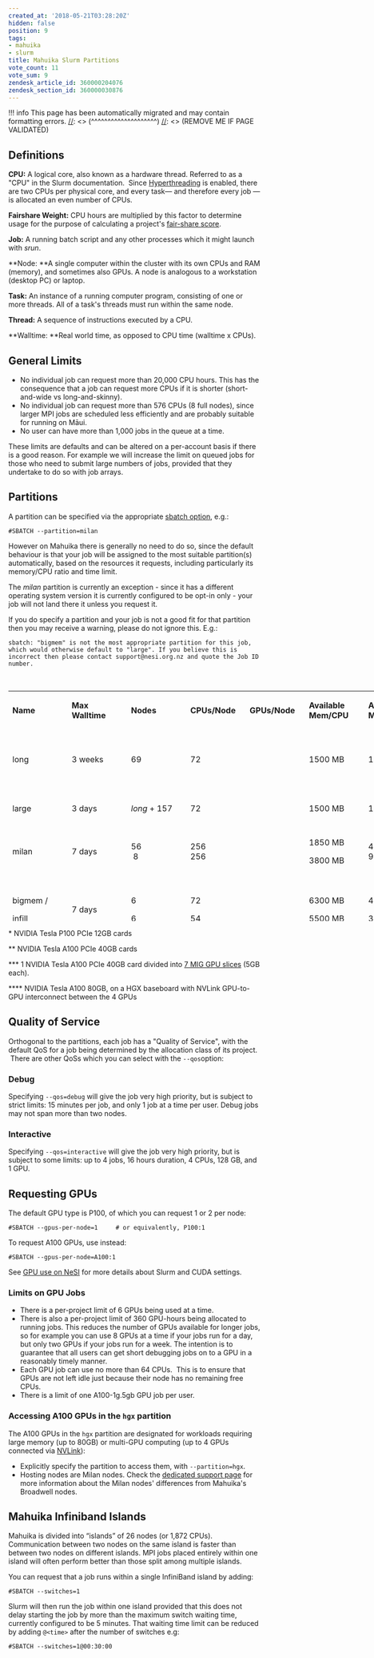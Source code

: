 ```yaml
---
created_at: '2018-05-21T03:28:20Z'
hidden: false
position: 9
tags:
- mahuika
- slurm
title: Mahuika Slurm Partitions
vote_count: 11
vote_sum: 9
zendesk_article_id: 360000204076
zendesk_section_id: 360000030876
---
```




[//]: <> (REMOVE ME IF PAGE VALIDATED)
[//]: <> (vvvvvvvvvvvvvvvvvvvv)
!!! info
    This page has been automatically migrated and may contain formatting errors.
[//]: <> (^^^^^^^^^^^^^^^^^^^^)
[//]: <> (REMOVE ME IF PAGE VALIDATED)

## Definitions

**CPU:** A logical core, also known as a hardware thread. Referred to as
a "CPU" in the Slurm documentation.  Since
[Hyperthreading](https://support.nesi.org.nz/hc/en-gb/articles/360000568236/)
is enabled, there are two CPUs per physical core, and every task— and
therefore every job — is allocated an even number of CPUs.

**Fairshare Weight:** CPU hours are multiplied by this factor to
determine usage for the purpose of calculating a project's [fair-share
score](https://support.nesi.org.nz/hc/en-gb/articles/360000743536/).

**Job:** A running batch script and any other processes which it might
launch with *srun*.

**Node: **A single computer within the cluster with its own CPUs and RAM
(memory), and sometimes also GPUs. A node is analogous to a workstation
(desktop PC) or laptop.

**Task:** An instance of a running computer program, consisting of one
or more threads. All of a task's threads must run within the same node.

**Thread:** A sequence of instructions executed by a CPU.

**Walltime: **Real world time, as opposed to CPU time (walltime x CPUs).

## General Limits

-   No individual job can request more than 20,000 CPU hours. This has
    the consequence that a job can request more CPUs if it is shorter
    (short-and-wide vs long-and-skinny).
-   No individual job can request more than 576 CPUs (8 full nodes),
    since larger MPI jobs are scheduled less efficiently and are
    probably suitable for running on Māui.
-   No user can have more than 1,000 jobs in the queue at a time.

These limits are defaults and can be altered on a per-account basis if
there is a good reason. For example we will increase the limit on queued
jobs for those who need to submit large numbers of jobs, provided that
they undertake to do so with job arrays.

## Partitions

A partition can be specified via the appropriate [sbatch
option](https://support.nesi.org.nz/hc/en-gb/articles/360000691716/),
e.g.:

``` sl
#SBATCH --partition=milan
```

However on Mahuika there is generally no need to do so, since the
default behaviour is that your job will be assigned to the most suitable
partition(s) automatically, based on the resources it requests,
including particularly its memory/CPU ratio and time limit.

The *milan* partition is currently an exception - since it has a
different operating system version it is currently configured to be
opt-in only - your job will not land there it unless you request it.

If you do specify a partition and your job is not a good fit for that
partition then you may receive a warning, please do not ignore this.
E.g.:

``` sl
sbatch: "bigmem" is not the most appropriate partition for this job, which would otherwise default to "large". If you believe this is incorrect then please contact support@nesi.org.nz and quote the Job ID number.
```

 

<table style="width: 950px; height: 460px;">
<colgroup>
<col style="width: 12%" />
<col style="width: 12%" />
<col style="width: 12%" />
<col style="width: 12%" />
<col style="width: 12%" />
<col style="width: 12%" />
<col style="width: 12%" />
<col style="width: 12%" />
</colgroup>
<tbody>
<tr class="odd" style="height: 44px;">
<td
style="width: 88.328125px; height: 44px"><p><strong>Name</strong></p></td>
<td style="width: 95.34375px; height: 44px"><p><strong>Max
Walltime</strong></p></td>
<td
style="width: 54.203125px; height: 44px"><p><strong>Nodes</strong></p></td>
<td
style="width: 96.34375px; height: 44px"><p><strong>CPUs/Node</strong></p></td>
<td style="width: 138.484375px; height: 44px"><p><strong>GPUs/Node<br />
</strong></p></td>
<td style="width: 83.3125px; height: 44px"><p><strong>Available
Mem/CPU</strong></p></td>
<td style="width: 114.40625px; height: 44px"><p><strong>Available
Mem/Node</strong></p></td>
<td
style="width: 190.640625px; height: 44px"><p><strong>Description</strong></p></td>
</tr>
<tr class="even" style="height: 44px;">
<td style="width: 88.328125px; height: 44px"><p>long</p></td>
<td style="width: 95.34375px; height: 44px"><p>3 weeks</p></td>
<td style="width: 54.203125px; height: 44px"><p>69</p></td>
<td style="width: 96.34375px; height: 44px"><p>72</p></td>
<td style="width: 138.484375px; height: 44px"><p> </p></td>
<td style="width: 83.3125px; height: 44px"><p>1500 MB</p></td>
<td style="width: 114.40625px; height: 44px"><p>105 GB</p></td>
<td style="width: 190.640625px; height: 44px"><p>For jobs that need to
run for longer than 3 days.</p></td>
</tr>
<tr class="odd" style="height: 44px;">
<td style="width: 88.328125px; height: 44px"><p>large</p></td>
<td style="width: 95.34375px; height: 44px"><p>3 days</p></td>
<td style="width: 54.203125px; height: 44px"><p><em>long</em> +
157</p></td>
<td style="width: 96.34375px; height: 44px"><p>72</p></td>
<td style="width: 138.484375px; height: 44px"><p> </p></td>
<td style="width: 83.3125px; height: 44px"><p>1500 MB</p></td>
<td style="width: 114.40625px; height: 44px"><p>105 GB</p></td>
<td style="width: 190.640625px; height: 44px"><p>Default
partition.</p></td>
</tr>
<tr class="even" style="height: 51px;">
<td style="width: 88.328125px; height: 51px"><p>milan</p></td>
<td style="width: 95.34375px; height: 51px"><p>7 days</p></td>
<td style="width: 54.203125px; height: 51px"><p>56<br />
 8</p></td>
<td style="width: 96.34375px; height: 51px"><p>256<br />
256</p></td>
<td style="width: 138.484375px; height: 51px"><p> </p></td>
<td style="width: 83.3125px; height: 51px"><p>1850 MB</p>
<p>3800 MB</p></td>
<td style="width: 114.40625px; height: 51px"><p>460 GB<br />
960 GB</p></td>
<td style="width: 190.640625px; height: 51px"><p><a
href="https://support.nesi.org.nz/hc/en-gb/articles/6367209795471">Jobs
using Milan Nodes</a></p></td>
</tr>
<tr class="odd" style="height: 51px;">
<td style="width: 88.328125px; height: 51px"><p>bigmem /</p>
<p>infill</p></td>
<td style="width: 95.34375px; height: 51px"><p>7 days</p></td>
<td style="width: 54.203125px; height: 51px"><p>6</p>
<p>6</p></td>
<td style="width: 96.34375px; height: 51px"><p>72</p>
<p>54</p></td>
<td style="width: 138.484375px; height: 51px"><p> </p></td>
<td style="width: 83.3125px; height: 51px"><p>6300 MB</p>
<p>5500 MB</p></td>
<td style="width: 114.40625px; height: 51px"><p>460 GB</p>
<p>300 GB</p></td>
<td style="width: 190.640625px; height: 51px"><p>Jobs requiring large
amounts of memory.</p></td>
</tr>
<tr class="even" style="height: 66px;">
<td style="width: 88.328125px; height: 66px"><p>hugemem</p></td>
<td style="width: 95.34375px; height: 66px"><p>7 days</p></td>
<td style="width: 54.203125px; height: 66px"><p>4</p></td>
<td style="width: 96.34375px; height: 66px"><p>80<br />
128<br />
176</p></td>
<td style="width: 138.484375px; height: 66px"><p> </p></td>
<td style="width: 83.3125px; height: 66px"><p>18 GB<br />
30 GB<br />
35 GB</p></td>
<td style="width: 114.40625px; height: 66px"><p>1,500 GB<br />
4,000 GB<br />
6,000 GB</p></td>
<td style="width: 190.640625px; height: 66px"><p>Jobs requiring very
large amounts of memory.</p></td>
</tr>
<tr class="odd" style="height: 138px;">
<td style="width: 88.328125px; height: 138px"><p>gpu</p></td>
<td style="width: 95.34375px; height: 138px"><p>7 days</p></td>
<td style="width: 54.203125px; height: 138px"><p>1</p>
<p>4</p>
<p>2</p>
<p>2</p>
<p>1</p></td>
<td style="width: 96.34375px; height: 138px"><p>18, plus 54 shared with
<em>infill</em></p></td>
<td style="width: 138.484375px; height: 138px"><p>1 P100*</p>
<p>2 P100*</p>
<p>1 A100**</p>
<p>2 A100**</p>
<p>7 A100-1g.5gb***</p></td>
<td style="width: 83.3125px; height: 138px"><p>6300 MB</p></td>
<td style="width: 114.40625px; height: 138px"><p>160 GB, plus 300 GB
shared with <em>infill</em></p></td>
<td style="width: 190.640625px; height: 138px"><p>Nodes with GPUs. See
below for more info.</p></td>
</tr>
<tr class="even" style="height: 22px;">
<td style="width: 88.328125px; height: 22px"><p>hgx</p></td>
<td style="width: 95.34375px; height: 22px"><p>7 days</p></td>
<td style="width: 54.203125px; height: 22px"><p>4</p></td>
<td style="width: 96.34375px; height: 22px"><p>128</p></td>
<td style="width: 138.484375px; height: 22px"><p>4 A100****</p></td>
<td style="width: 83.3125px; height: 22px"><p>6300 MB</p></td>
<td style="width: 114.40625px; height: 22px"><p>460 GB</p></td>
<td style="width: 190.640625px; height: 22px"><p>Part of <a
href="https://support.nesi.org.nz/hc/en-gb/articles/6367209795471">Milan
Nodes</a>. See below for more info.</p></td>
</tr>
</tbody>
</table>

\* NVIDIA Tesla P100 PCIe 12GB cards

\*\* NVIDIA Tesla A100 PCIe 40GB cards

\*\*\* 1 NVIDIA Tesla A100 PCIe 40GB card divided into [7 MIG GPU
slices](https://www.nvidia.com/en-us/technologies/multi-instance-gpu/)
(5GB each). 

\*\*\*\* NVIDIA Tesla A100 80GB, on a HGX baseboard with NVLink
GPU-to-GPU interconnect between the 4 GPUs  

## Quality of Service

Orthogonal to the partitions, each job has a "Quality of Service", with
the default QoS for a job being determined by the allocation class of
its project.  There are other QoSs which you can select with the
`--qos`option:

### Debug

Specifying `--qos=debug` will give the job very high priority, but is
subject to strict limits: 15 minutes per job, and only 1 job at a time
per user. Debug jobs may not span more than two nodes.

### Interactive

Specifying `--qos=interactive` will give the job very high priority, but
is subject to some limits: up to 4 jobs, 16 hours duration, 4 CPUs, 128
GB, and 1 GPU.

## Requesting GPUs

The default GPU type is P100, of which you can request 1 or 2 per node:

``` sl
#SBATCH --gpus-per-node=1     # or equivalently, P100:1
```

To request A100 GPUs, use instead:

``` sl
#SBATCH --gpus-per-node=A100:1
```

See [GPU use on
NeSI](https://support.nesi.org.nz/hc/en-gb/articles/360001471955) for
more details about Slurm and CUDA settings.

### Limits on GPU Jobs

-   There is a per-project limit of 6 GPUs being used at a time.
-   There is also a per-project limit of 360 GPU-hours being allocated
    to running jobs. This reduces the number of GPUs available for
    longer jobs, so for example you can use 8 GPUs at a time if your
    jobs run for a day, but only two GPUs if your jobs run for a week.
    The intention is to guarantee that all users can get short debugging
    jobs on to a GPU in a reasonably timely manner.  
-   Each GPU job can use no more than 64 CPUs.  This is to ensure that
    GPUs are not left idle just because their node has no remaining free
    CPUs.
-   There is a limit of one A100-1g.5gb GPU job per user.

### Accessing A100 GPUs in the `hgx` partition

The A100 GPUs in the `hgx` partition are designated for workloads
requiring large memory (up to 80GB) or multi-GPU computing (up to 4 GPUs
connected via
[NVLink](https://www.nvidia.com/en-us/data-center/nvlink/)):

-   Explicitly specify the partition to access them, with
    `--partition=hgx`.
-   Hosting nodes are Milan nodes. Check the [dedicated support
    page](https://support.nesi.org.nz/hc/en-gb/articles/6367209795471)
    for more information about the Milan nodes' differences from
    Mahuika's Broadwell nodes.

## Mahuika Infiniband Islands

Mahuika is divided into “islands” of 26 nodes (or 1,872 CPUs).
Communication between two nodes on the same island is faster than
between two nodes on different islands. MPI jobs placed entirely within
one island will often perform better than those split among multiple
islands.

You can request that a job runs within a single InfiniBand island by
adding:

``` sl
#SBATCH --switches=1
```

Slurm will then run the job within one island provided that this does
not delay starting the job by more than the maximum switch waiting time,
currently configured to be 5 minutes. That waiting time limit can be
reduced by adding `@<time>` after the number of switches e.g:

``` sl
#SBATCH --switches=1@00:30:00
```
